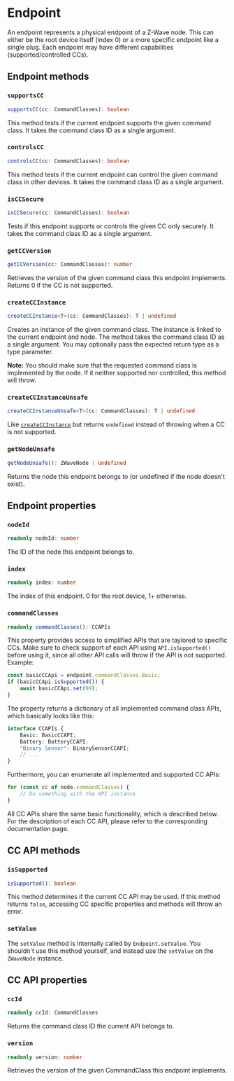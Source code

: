 # Endpoint

An endpoint represents a physical endpoint of a Z-Wave node. This can either be the root device itself (index 0) or a more specific endpoint like a single plug. Each endpoint may have different capabilities (supported/controlled CCs).

## Endpoint methods

### `supportsCC`

```ts
supportsCC(cc: CommandClasses): boolean
```

This method tests if the current endpoint supports the given command class. It takes the command class ID as a single argument.

### `controlsCC`

```ts
controlsCC(cc: CommandClasses): boolean
```

This method tests if the current endpoint can control the given command class in other devices. It takes the command class ID as a single argument.

### `isCCSecure`

```ts
isCCSecure(cc: CommandClasses): boolean
```

Tests if this endpoint supports or controls the given CC only securely. It takes the command class ID as a single argument.

### `getCCVersion`

```ts
getCCVersion(cc: CommandClasses): number
```

Retrieves the version of the given command class this endpoint implements. Returns 0 if the CC is not supported.

### `createCCInstance`

```ts
createCCInstance<T>(cc: CommandClasses): T | undefined
```

Creates an instance of the given command class. The instance is linked to the current endpoint and node.
The method takes the command class ID as a single argument. You may optionally pass the expected return type as a type parameter.

**Note:** You should make sure that the requested command class is implemented by the node. If it neither supported nor controlled, this method will throw.

### `createCCInstanceUnsafe`

```ts
createCCInstanceUnsafe<T>(cc: CommandClasses): T | undefined
```

Like [`createCCInstance`](#createCCInstance) but returns `undefined` instead of throwing when a CC is not supported.

### `getNodeUnsafe`

```ts
getNodeUnsafe(): ZWaveNode | undefined
```

Returns the node this endpoint belongs to (or undefined if the node doesn't exist).

## Endpoint properties

### `nodeId`

```ts
readonly nodeId: number
```

The ID of the node this endpoint belongs to.

### `index`

```ts
readonly index: number
```

The index of this endpoint. 0 for the root device, 1+ otherwise.

### `commandClasses`

```ts
readonly commandClasses(): CCAPIs
```

This property provides access to simplified APIs that are taylored to specific CCs.
Make sure to check support of each API using `API.isSupported()` before using it, since all other API calls will throw if the API is not supported. Example:

```ts
const basicCCApi = endpoint.commandClasses.Basic;
if (basicCCApi.isSupported()) {
	await basicCCApi.set(99);
}
```

The property returns a dictionary of all implemented command class APIs, which basically looks like this:

<!-- TODO: Auto-Generate -->

```ts
interface CCAPIs {
	Basic: BasicCCAPI;
	Battery: BatteryCCAPI;
	"Binary Sensor": BinarySensorCCAPI;
	// ...
}
```

Furthermore, you can enumerate all implemented and supported CC APIs:

```ts
for (const cc of node.commandClasses) {
	// Do something with the API instance
}
```

All CC APIs share the same basic functionality, which is described below. For the description of each CC API, please refer to the corresponding documentation page.

## CC API methods

### `isSupported`

```ts
isSupported(): boolean
```

This method determines if the current CC API may be used. If this method returns `false`, accessing CC specific properties and methods will throw an error.

### `setValue`

The `setValue` method is internally called by `Endpoint.setValue`. You shouldn't use this method yourself, and instead use the `setValue` on the `ZWaveNode` instance.

## CC API properties

### `ccId`

```ts
readonly ccId: CommandClasses
```

Returns the command class ID the current API belongs to.

### `version`

```ts
readonly version: number
```

Retrieves the version of the given CommandClass this endpoint implements.
